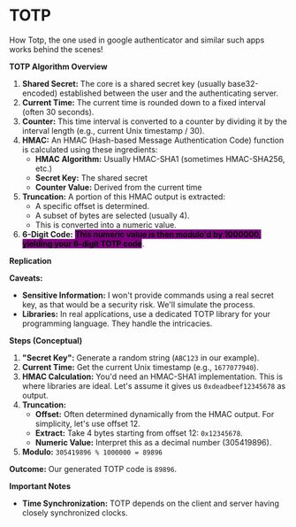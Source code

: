 # TOTP

How Totp, the one used in google authenticator and similar such apps works behind the scenes!



**TOTP Algorithm Overview**

1. **Shared Secret:** The core is a shared secret key (usually base32-encoded) established between the user and the authenticating server.
2. **Current Time:** The current time is rounded down to a fixed interval (often 30 seconds).
3. **Counter:** This time interval is converted to a counter by dividing it by the interval length (e.g., current Unix timestamp / 30).
4. **HMAC:** An HMAC (Hash-based Message Authentication Code) function is calculated using these ingredients:
   * **HMAC Algorithm:** Usually HMAC-SHA1 (sometimes HMAC-SHA256, etc.)
   * **Secret Key:** The shared secret
   * **Counter Value:** Derived from the current time
5. **Truncation:** A portion of this HMAC output is extracted:
   * A specific offset is determined.
   * A subset of bytes are selected (usually 4).
   * This is converted into a numeric value.
6. **6-Digit Code:** <mark style="background-color:purple;">**This numeric value is then modulo'd by 1000000, yielding your 6-digit TOTP code**</mark>.

**Replication**

**Caveats:**

* **Sensitive Information:** I won't provide commands using a real secret key, as that would be a security risk. We'll simulate the process.
* **Libraries:** In real applications, use a dedicated TOTP library for your programming language. They handle the intricacies.

**Steps (Conceptual)**

1. **"Secret Key":** Generate a random string (`ABC123` in our example).
2. **Current Time:** Get the current Unix timestamp (e.g., `1677077940`).
3. **HMAC Calculation:** You'd need an HMAC-SHA1 implementation. This is where libraries are ideal. Let's assume it gives us `0xdeadbeef12345678` as output.
4. **Truncation:**
   * **Offset:** Often determined dynamically from the HMAC output. For simplicity, let's use offset 12.
   * **Extract:** Take 4 bytes starting from offset 12: `0x12345678`.
   * **Numeric Value:** Interpret this as a decimal number (305419896).
5. **Modulo:** `305419896 % 1000000 = 89896`

**Outcome:** Our generated TOTP code is `89896`.

**Important Notes**

* **Time Synchronization:** TOTP depends on the client and server having closely synchronized clocks.
